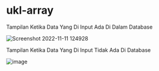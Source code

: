 # ukl-array

Tampilan Ketika Data Yang Di Input Ada Di Dalam Database

![Screenshot 2022-11-11 124928](https://user-images.githubusercontent.com/110644537/201272717-c478191d-4e9e-46b3-af4e-485087679cd5.png)


Tampilan Ketika Data Yang Di Input Tidak Ada Di Database

![image](https://user-images.githubusercontent.com/110644537/201272530-b98d865f-b13e-46d0-935f-0963500335e0.png)
